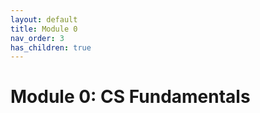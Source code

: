 ```yaml
---
layout: default
title: Module 0
nav_order: 3
has_children: true
---
```


# Module 0: CS Fundamentals
